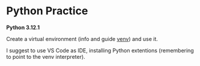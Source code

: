 # Python Practice
  
**Python 3.12.1**  

Create a virtual environment (info and guide [venv](https://docs.python.org/3/library/venv.html)) and use it.  

I suggest to use VS Code as IDE, installing Python extentions (remembering to point to the venv interpreter).

